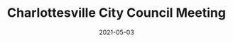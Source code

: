 ---
{
  "title": "Charlottesville City Council Meeting",
  "date": "2021-05-03",
  "tweet_id": "1389346365185175553",
  "meetings": [
    "Charlottesville City Council Meeting"
  ],
  "groups": [
    "Charlottesville City Council"
  ]
}
---